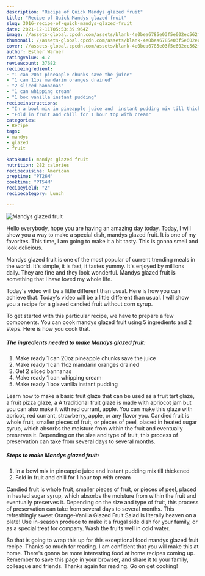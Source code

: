 ```yaml
---
description: "Recipe of Quick Mandys glazed fruit"
title: "Recipe of Quick Mandys glazed fruit"
slug: 3016-recipe-of-quick-mandys-glazed-fruit
date: 2021-12-11T05:53:39.964Z
image: //assets-global.cpcdn.com/assets/blank-4e0bea6785e03f5e602ec562f230caae08da540cada707380b4fe1bbebba43da.png
thumbnail: //assets-global.cpcdn.com/assets/blank-4e0bea6785e03f5e602ec562f230caae08da540cada707380b4fe1bbebba43da.png
cover: //assets-global.cpcdn.com/assets/blank-4e0bea6785e03f5e602ec562f230caae08da540cada707380b4fe1bbebba43da.png
author: Esther Warner
ratingvalue: 4.2
reviewcount: 37682
recipeingredient:
- "1 can 20oz pineapple chunks save the juice"
- "1 can 11oz mandarin oranges drained"
- "2 sliced bannanas"
- "1 can whipping cream"
- "1 box vanilla instant pudding"
recipeinstructions:
- "In a bowl mix in pineapple juice and  instant pudding mix till thickened"
- "Fold in fruit and chill for 1 hour top with cream"
categories:
- Recipe
tags:
- mandys
- glazed
- fruit

katakunci: mandys glazed fruit 
nutrition: 282 calories
recipecuisine: American
preptime: "PT26M"
cooktime: "PT54M"
recipeyield: "2"
recipecategory: Lunch

---
```



![Mandys glazed fruit](//assets-global.cpcdn.com/assets/blank-4e0bea6785e03f5e602ec562f230caae08da540cada707380b4fe1bbebba43da.png)

Hello everybody, hope you are having an amazing day today. Today, I will show you a way to make a special dish, mandys glazed fruit. It is one of my favorites. This time, I am going to make it a bit tasty. This is gonna smell and look delicious.

Mandys glazed fruit is one of the most popular of current trending meals in the world. It's simple, it is fast, it tastes yummy. It's enjoyed by millions daily. They are fine and they look wonderful. Mandys glazed fruit is something that I have loved my whole life.

Today&#39;s video will be a little different than usual. Here is how you can achieve that. Today&#39;s video will be a little different than usual. I will show you a recipe for a glazed candied fruit without corn syrup.


To get started with this particular recipe, we have to prepare a few components. You can cook mandys glazed fruit using 5 ingredients and 2 steps. Here is how you cook that.

<!--inarticleads1-->

##### The ingredients needed to make Mandys glazed fruit:

1. Make ready 1 can 20oz pineapple chunks save the juice
1. Make ready 1 can 11oz mandarin oranges drained
1. Get 2 sliced bannanas
1. Make ready 1 can whipping cream
1. Make ready 1 box vanilla instant pudding


Learn how to make a basic fruit glaze that can be used as a fruit tart glaze, a fruit pizza glaze, a A traditional fruit glaze is made with apriocot jam but you can also make it with red currant, apple. You can make this glaze with apricot, red currant, strawberry, apple, or any flavor you. Candied fruit is whole fruit, smaller pieces of fruit, or pieces of peel, placed in heated sugar syrup, which absorbs the moisture from within the fruit and eventually preserves it. Depending on the size and type of fruit, this process of preservation can take from several days to several months. 

<!--inarticleads2-->

##### Steps to make Mandys glazed fruit:

1. In a bowl mix in pineapple juice and  instant pudding mix till thickened
1. Fold in fruit and chill for 1 hour top with cream


Candied fruit is whole fruit, smaller pieces of fruit, or pieces of peel, placed in heated sugar syrup, which absorbs the moisture from within the fruit and eventually preserves it. Depending on the size and type of fruit, this process of preservation can take from several days to several months. This refreshingly sweet Orange-Vanilla Glazed Fruit Salad is literally heaven on a plate! Use in-season produce to make it a frugal side dish for your family, or as a special treat for company. Wash the fruits well in cold water. 

So that is going to wrap this up for this exceptional food mandys glazed fruit recipe. Thanks so much for reading. I am confident that you will make this at home. There's gonna be more interesting food at home recipes coming up. Remember to save this page in your browser, and share it to your family, colleague and friends. Thanks again for reading. Go on get cooking!
